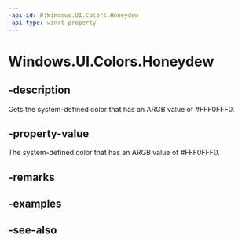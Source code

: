 ```yaml
---
-api-id: P:Windows.UI.Colors.Honeydew
-api-type: winrt property
---
```


<!-- Property syntax
public Windows.UI.Color Honeydew { get; }
-->

# Windows.UI.Colors.Honeydew

## -description

Gets the system-defined color that has an ARGB value of #FFF0FFF0.



## -property-value

The system-defined color that has an ARGB value of #FFF0FFF0.

## -remarks

## -examples

## -see-also
